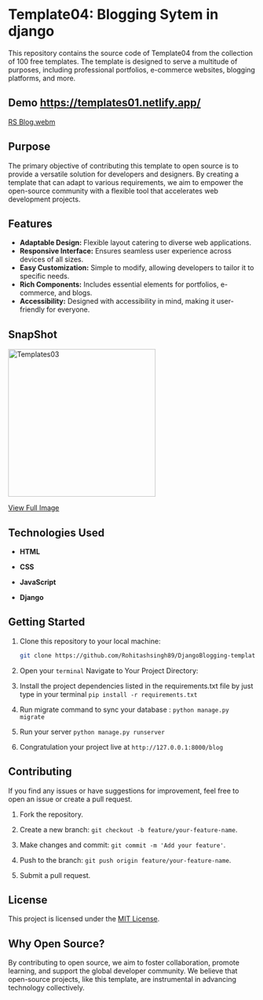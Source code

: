 # Template04: Blogging Sytem in django 
This repository contains the source code of Template04 from the collection of 100 free templates. The template is designed to serve a multitude of purposes, including professional portfolios, e-commerce websites, blogging platforms, and more.

## Demo https://templates01.netlify.app/


[RS Blog.webm](https://github.com/Rohitashsingh89/DjangoBlogging-template04/assets/93479842/d5e21e96-abc7-45b3-b543-2d556e08d07b)

## Purpose
The primary objective of contributing this template to open source is to provide a versatile solution for developers and designers. By creating a template that can adapt to various requirements, we aim to empower the open-source community with a flexible tool that accelerates web development projects.

## Features

- **Adaptable Design:** Flexible layout catering to diverse web applications.
- **Responsive Interface:** Ensures seamless user experience across devices of all sizes.
- **Easy Customization:** Simple to modify, allowing developers to tailor it to specific needs.
- **Rich Components:** Includes essential elements for portfolios, e-commerce, and blogs.
- **Accessibility:** Designed with accessibility in mind, making it user-friendly for everyone.

## SnapShot

<img src="https://github.com/Rohitashsingh89/DjangoBlogging-template04/assets/93479842/22fcde6d-d8f6-4bff-ad3e-ff1a0c9a8791" alt="Templates03" height="300">

[View Full Image](https://github.com/Rohitashsingh89/DjangoBlogging-template04/assets/93479842/22fcde6d-d8f6-4bff-ad3e-ff1a0c9a8791)


## Technologies Used

- **HTML**

- **CSS**
  
- **JavaScript**
  
- **Django**
  

## Getting Started

1. Clone this repository to your local machine:

   ```bash
   git clone https://github.com/Rohitashsingh89/DjangoBlogging-template04.git
   ```

2. Open your `terminal` Navigate to Your Project Directory:

3. Install the project dependencies listed in the requirements.txt file by just type in your terminal `pip install -r requirements.txt`

4. Run migrate command to sync your database : `python manage.py migrate`

5. Run your server `python manage.py runserver`

6. Congratulation your project live at `http://127.0.0.1:8000/blog`
   

## Contributing

If you find any issues or have suggestions for improvement, feel free to open an issue or create a pull request.

1. Fork the repository.

2. Create a new branch: `git checkout -b feature/your-feature-name`.

3. Make changes and commit: `git commit -m 'Add your feature'`.

4. Push to the branch: `git push origin feature/your-feature-name`.

5. Submit a pull request.

## License

This project is licensed under the [MIT License](https://github.com/Rohitashsingh89/LICENSE.MD/blob/main/README.md).

## Why Open Source?

By contributing to open source, we aim to foster collaboration, promote learning, and support the global developer community. We believe that open-source projects, like this template, are instrumental in advancing technology collectively.
